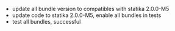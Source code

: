 - update all bundle version to compatibles with statika 2.0.0-M5
- update code to statika 2.0.0-M5, enable all bundles in tests
- test all bundles, successful

